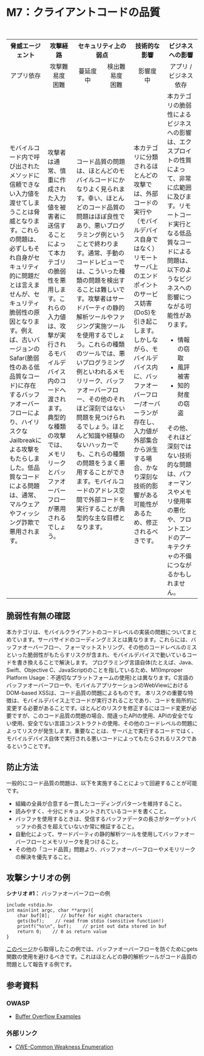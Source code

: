 # M7：クライアントコードの品質

<table>
 <tr>
  <th>脅威エージェント</th>
  <th>攻撃経路</th>
  <th colspan="2">セキュリティ上の弱点</th>
  <th>技術的な影響</th>
  <th>ビジネスへの影響</th>
 </tr>
 <tr>
  <td align="center" width="20%">アプリ依存 </td>
  <td align="center" width="15%">攻撃難易度<br>困難</td>
  <td align="center" width="15%">蔓延度<br>中</td>
  <td align="center" width="15%">検出難易度<br>困難</td>
  <td align="center" width="17.5%">影響度<br>中</td>
  <td align="center" width="17.5%">アプリ / ビジネス依存</td>
 </tr>
 <tr>
  <td>モバイルコード内で呼び出されたメソッドに信頼できない入力値を渡せてしまうことは脅威となります。これらの問題は、必ずしもそれ自身がセキュリティ的に問題だとは言えませんが、セキュリティ脆弱性の原因となります。例えば、古いバージョンのSafar(脆弱性のある低品質なコード)に存在するバッファオーバーフローにより、ハイリスクなJailbreakによる攻撃をもたらしました。低品質なコードによる問題は、通常、マルウェアやフィッシング詐欺で悪用されます。</td>
  <td>攻撃者は通常、慎重に作成された入力値を被害者に送信することによって本カテゴリの脆弱性を悪用します。これらの入力値は、攻撃が実行されるモバイルデバイス内のコードへ渡されます。典型的な種類の攻撃では、メモリリークとバッファオーバーフローが悪用されるでしょう。</td>
  <td colspan="2">コード品質の問題は、ほとんどのモバイルコードにかなりよく見られます。幸い、ほとんどのコード品質の問題はほぼ良性であり、悪いプログラミング例ということで終わります。通常、手動のコードレビューでは、こういった種類の問題を検出することは難しいです。攻撃者はサードパーティの静的解析ツールやファジング実施ツールを使用するでしょう。これらの種類のツールでは、悪いプログラミング例といわれるメモリリーク、バッファオーバーフロー、その他のそれほど深刻ではない問題を見つけられるでしょう。ほとんど知識や経験のないハッカーでも、これらの種類の問題をうまく悪用することができます。モバイルコードのアドレス空間で外部コードを実行することが典型的な主な目標となります。</td>
  <td>本カテゴリに分類されるほとんどの攻撃では、外部コードの実行や（モバイルデバイス自身ではなく）リモートサーバ上のエンドポイントのサービス妨害(DoS)を引き起こします。しかしながら、モバイルデバイス内に、バッファオーバーフロー/オーバーランが存在し、入力値が外部集合から派生する場合、かなり深刻な技術的影響がある可能性があるため、修正されるべきです。</td>
  <td>本カテゴリの脆弱性によるビジネスへの影響は、エクスプロイトの性質によって、非常に広範囲に及びます。リモートコード実行となる低品質なコードによる問題は、以下のようなビジネスへの影響につながる可能性があります。
   <ul>
    <li> 情報の窃取</li>
    <li> 風評被害</li>
    <li> 知的財産の窃盗</li>
   </ul>
   その他、それほど深刻ではない技術的な問題は、パフォーマンスやメモリ使用率の悪化や、フロントエンドのアーキテクチャの不備につながるかもしれません。
  </td>
 </tr>
</table>



## 脆弱性有無の確認
本カテゴリは、モバイルクライアントのコードレベルの実装の問題についてまとめています。サーバサイドのコーディングミスとは異なります。これらには、バッファオーバーフロー、フォーマットストリング、その他のコードレベルのミスといった脆弱性がもたらすリスクが含まれ、モバイルデバイスで動いているコードを書き換えることで解決します。
プログラミング言語自体(たとえば、Java、Swift、Objective C、JavaScript)のことを指しているため、M1(Improper Platform Usage：不適切なプラットフォームの使用)とは異なります。C言語のバッファオーバーフローや、モバイルアプリケーションのWebViewにおけるDOM-based XSSは、コード品質の問題によるものです。
本リスクの重要な特徴は、モバイルデバイス上でコードが実行されることであり、コードを局所的に変更する必要があることです。ほとんどのリスクを修正するにはコード変更が必要ですが、このコード品質の問題の場合、間違ったAPIの使用、APIの安全でない使用、安全でない言語コンストラクトの使用、その他のコードレベルの問題によってリスクが発生します。重要なことは、サーバ上で実行するコードではく、モバイルデバイス自体で実行される悪いコードによってもたらされるリスクであるということです。

## 防止方法
一般的にコード品質の問題は、以下を実施することによって回避することが可能です。
 - 組織の全員が合意する一貫したコーディングパターンを維持すること。
 - 読みやすく、十分にドキュメントされているコードを書くこと。
 - バッファを使用するときは、受信するバッファデータの長さがターゲットバッファの長さを超えていないか常に検証すること。
 - 自動化によって、サードパーティの静的解析ツールを使用してバッファオーバーフローとメモリリークを見つけること。
 - その他の「コード品質」問題より、バッファオーバーフローやメモリリークの解決を優先すること。
 

## 攻撃シナリオの例
**シナリオ #1：** バッファオーバーフローの例

```
include <stdio.h>
int main(int argc, char **argv){
    char buf[8];    // buffer for eight characters
    gets(buf);    // read from stdio (sensitive function!)
    printf("%s\n", buf);    // print out data stored in buf
    return 0;    // 0 as return value
}
```
[このページ](https://www.owasp.org/index.php/Buffer_overflow_attack)から取得したこの例では、バッファオーバーフローを防ぐためにgets関数の使用を避けるべきです。これはほとんどの静的解析ツールがコード品質の問題として報告する例です。


## 参考資料
### OWASP
 - [Buffer Overflow Examples](https://www.owasp.org/index.php/Buffer_overflow_attack)

### 外部リンク 
 - [CWE-Common Weakness Enumeration](http://cwe.mitre.org/)
